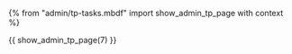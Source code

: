 {% from "admin/tp-tasks.mbdf" import show_admin_tp_page with context %}

{{ show_admin_tp_page(7) }}
